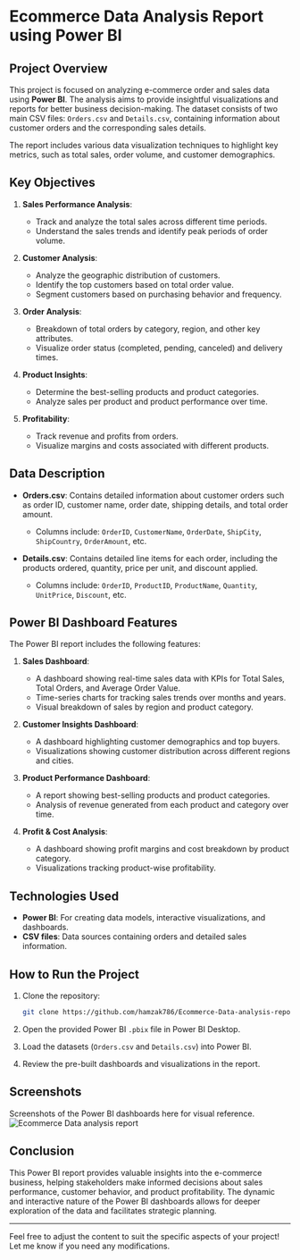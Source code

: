 
# Ecommerce Data Analysis Report using Power BI

## Project Overview

This project is focused on analyzing e-commerce order and sales data using **Power BI**. The analysis aims to provide insightful visualizations and reports for better business decision-making. The dataset consists of two main CSV files: `Orders.csv` and `Details.csv`, containing information about customer orders and the corresponding sales details. 

The report includes various data visualization techniques to highlight key metrics, such as total sales, order volume, and customer demographics.

## Key Objectives

1. **Sales Performance Analysis**:
   - Track and analyze the total sales across different time periods.
   - Understand the sales trends and identify peak periods of order volume.

2. **Customer Analysis**:
   - Analyze the geographic distribution of customers.
   - Identify the top customers based on total order value.
   - Segment customers based on purchasing behavior and frequency.

3. **Order Analysis**:
   - Breakdown of total orders by category, region, and other key attributes.
   - Visualize order status (completed, pending, canceled) and delivery times.

4. **Product Insights**:
   - Determine the best-selling products and product categories.
   - Analyze sales per product and product performance over time.

5. **Profitability**:
   - Track revenue and profits from orders.
   - Visualize margins and costs associated with different products.

## Data Description

- **Orders.csv**: Contains detailed information about customer orders such as order ID, customer name, order date, shipping details, and total order amount.
  - Columns include: `OrderID`, `CustomerName`, `OrderDate`, `ShipCity`, `ShipCountry`, `OrderAmount`, etc.

- **Details.csv**: Contains detailed line items for each order, including the products ordered, quantity, price per unit, and discount applied.
  - Columns include: `OrderID`, `ProductID`, `ProductName`, `Quantity`, `UnitPrice`, `Discount`, etc.

## Power BI Dashboard Features

The Power BI report includes the following features:

1. **Sales Dashboard**:
   - A dashboard showing real-time sales data with KPIs for Total Sales, Total Orders, and Average Order Value.
   - Time-series charts for tracking sales trends over months and years.
   - Visual breakdown of sales by region and product category.

2. **Customer Insights Dashboard**:
   - A dashboard highlighting customer demographics and top buyers.
   - Visualizations showing customer distribution across different regions and cities.

3. **Product Performance Dashboard**:
   - A report showing best-selling products and product categories.
   - Analysis of revenue generated from each product and category over time.

4. **Profit & Cost Analysis**:
   - A dashboard showing profit margins and cost breakdown by product category.
   - Visualizations tracking product-wise profitability.

## Technologies Used

- **Power BI**: For creating data models, interactive visualizations, and dashboards.
- **CSV files**: Data sources containing orders and detailed sales information.

## How to Run the Project

1. Clone the repository:
   ```bash
   git clone https://github.com/hamzak786/Ecommerce-Data-analysis-report.git
   ```

2. Open the provided Power BI `.pbix` file in Power BI Desktop.

3. Load the datasets (`Orders.csv` and `Details.csv`) into Power BI.

4. Review the pre-built dashboards and visualizations in the report.

## Screenshots
      
Screenshots of the Power BI dashboards here for visual reference.
![Ecommerce Data analysis report](images/dashboard-report.png)

## Conclusion

This Power BI report provides valuable insights into the e-commerce business, helping stakeholders make informed decisions about sales performance, customer behavior, and product profitability. The dynamic and interactive nature of the Power BI dashboards allows for deeper exploration of the data and facilitates strategic planning.

---

Feel free to adjust the content to suit the specific aspects of your project! Let me know if you need any modifications.
